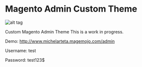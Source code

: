Magento Admin Custom Theme
===========
![alt tag](http://162.252.104.168/skin/frontend/rwd/default/images/desktop.png)

Custom Magento Admin Theme 
This is a work in progress. 

Demo: http://www.michelarteta.magemojo.com/admin

Username: test

Password: test123$


